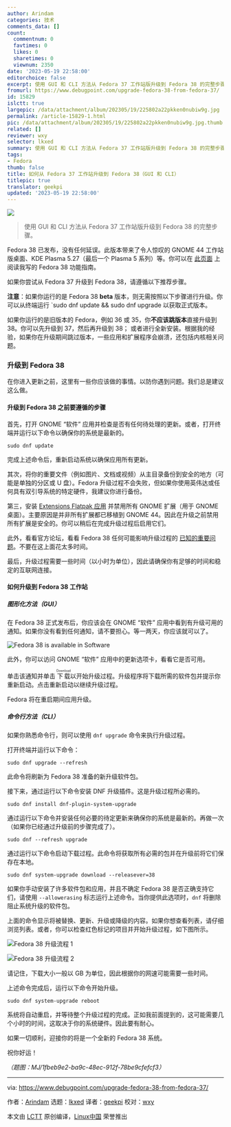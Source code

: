 ```yaml
---
author: Arindam
categories: 技术
comments_data: []
count:
  commentnum: 0
  favtimes: 0
  likes: 0
  sharetimes: 0
  viewnum: 2350
date: '2023-05-19 22:58:00'
editorchoice: false
excerpt: 使用 GUI 和 CLI 方法从 Fedora 37 工作站版升级到 Fedora 38 的完整步骤。
fromurl: https://www.debugpoint.com/upgrade-fedora-38-from-fedora-37/
id: 15829
islctt: true
largepic: /data/attachment/album/202305/19/225802a22pkken0nubiw9g.jpg
permalink: /article-15829-1.html
pic: /data/attachment/album/202305/19/225802a22pkken0nubiw9g.jpg.thumb.jpg
related: []
reviewer: wxy
selector: lkxed
summary: 使用 GUI 和 CLI 方法从 Fedora 37 工作站版升级到 Fedora 38 的完整步骤。
tags:
- Fedora
thumb: false
title: 如何从 Fedora 37 工作站升级到 Fedora 38（GUI 和 CLI）
titlepic: true
translator: geekpi
updated: '2023-05-19 22:58:00'
---
```


![](/data/attachment/album/202305/19/225802a22pkken0nubiw9g.jpg)



> 
> 使用 GUI 和 CLI 方法从 Fedora 37 工作站版升级到 Fedora 38 的完整步骤。
> 
> 
> 


Fedora 38 已发布，没有任何延误。此版本带来了令人惊叹的 GNOME 44 工作站版桌面、KDE Plasma 5.27（最后一个 Plasma 5 系列）等。你可以在 [此页面](https://www.debugpoint.com/fedora-38/) 上阅读我写的 Fedora 38 功能指南。


如果你尝试从 Fedora 37 升级到 Fedora 38，请遵循以下推荐步骤。


**注意**：如果你运行的是 Fedora 38 **beta** 版本，则无需按照以下步骤进行升级。你可以从终端运行 `sudo dnf update && sudo dnf upgrade 以获取正式版本。


如果你运行的是旧版本的 Fedora，例如 36 或 35，你**不应该跳版本**直接升级到 38。你可以先升级到 37，然后再升级到 38； 或者进行全新安装。根据我的经验，如果你在升级期间跳过版本，一些应用和扩展程序会崩溃，还包括内核相关问题。


### 升级到 Fedora 38


在你进入更新之前，这里有一些你应该做的事情。以防你遇到问题。我们总是建议这么做。


#### 升级到 Fedora 38 之前要遵循的步骤


首先，打开 GNOME “软件” 应用并检查是否有任何待处理的更新。或者，打开终端并运行以下命令以确保你的系统是最新的。



```
sudo dnf update

```

完成上述命令后，重新启动系统以确保应用所有更新。


其次，将你的重要文件（例如图片、文档或视频）从主目录备份到安全的地方（可能是单独的分区或 U 盘）。Fedora 升级过程不会失败，但如果你使用英伟达或任何具有双引导系统的特定硬件，我建议你进行备份。


第三，安装 [Extensions Flatpak 应用](https://flathub.org/apps/details/org.gnome.Extensions) 并禁用所有 GNOME 扩展（用于 GNOME 桌面）。主要原因是并非所有扩展都已移植到 GNOME 44。因此在升级之前禁用所有扩展是安全的。你可以稍后在完成升级过程后启用它们。


此外，看看官方论坛，看看 Fedora 38 任何可能影响升级过程的 [已知的重要问题](https://discussion.fedoraproject.org/tags/c/ask/common-issues/82/none/f38)。不要在这上面花太多时间。


最后，升级过程需要一些时间（以小时为单位），因此请确保你有足够的时间和稳定的互联网连接。


#### 如何升级到 Fedora 38 工作站


##### 图形化方法（GUI）


在 Fedora 38 正式发布后，你应该会在 GNOME “软件” 应用中看到有升级可用的通知。如果你没有看到任何通知，请不要担心。等一两天，你应该就可以了。


![Fedora 38 is available in Software](/data/attachment/album/202305/19/225950avmccvm0s90v11ld.jpg)


此外，你可以访问 GNOME “软件” 应用中的更新选项卡，看看它是否可用。


单击该通知并单击 <ruby> 下载 <rt>  Download </rt></ruby> 以开始升级过程。升级程序将下载所需的软件包并提示你重新启动。点击重新启动以继续升级过程。


Fedora 将在重启期间应用升级。


##### 命令行方法（CLI）


如果你熟悉命令行，则可以使用 `dnf upgrade` 命令来执行升级过程。


打开终端并运行以下命令：



```
sudo dnf upgrade --refresh

```

此命令将刷新为 Fedora 38 准备的新升级软件包。


接下来，通过运行以下命令安装 DNF 升级插件。这是升级过程所必需的。



```
sudo dnf install dnf-plugin-system-upgrade

```

通过运行以下命令并安装任何必要的待定更新来确保你的系统是最新的。再做一次（如果你已经通过升级前的步骤完成了）。



```
sudo dnf --refresh upgrade

```

通过运行以下命令启动下载过程。此命令将获取所有必需的包并在升级前将它们保存在本地。



```
sudo dnf system-upgrade download --releasever=38

```

如果你手动安装了许多软件包和应用，并且不确定 Fedora 38 是否正确支持它们，请使用 `--allowerasing` 标志运行上述命令。当你提供此选项时，`dnf` 将删除阻止系统升级的软件包。


上面的命令显示将被替换、更新、升级或降级的内容。如果你想查看列表，请仔细浏览列表。或者，你可以检查红色标记的项目并开始升级过程，如下图所示。


![Fedora 38 升级流程 1](/data/attachment/album/202305/19/225959mb7ptqy7fqyt7pl6.jpg)


![Fedora 38 升级流程 2](/data/attachment/album/202305/19/230007bfd7m7xumzzmvv1m.jpg)


请记住，下载大小一般以 GB 为单位，因此根据你的网速可能需要一些时间。


上述命令完成后，运行以下命令开始升级。



```
sudo dnf system-upgrade reboot

```

系统将自动重启，并等待整个升级过程的完成。正如我前面提到的，这可能需要几个小时的时间，这取决于你的系统硬件。因此要有耐心。


如果一切顺利，迎接你的将是一个全新的 Fedora 38 系统。


祝你好运！


*（题图：MJ/1fbeb9e2-ba9c-48ec-912f-78be9cfefcf3）*




---


via: <https://www.debugpoint.com/upgrade-fedora-38-from-fedora-37/>


作者：[Arindam](https://www.debugpoint.com/author/admin1/) 选题：[lkxed](https://github.com/lkxed/) 译者：[geekpi](https://github.com/geekpi) 校对：[wxy](https://github.com/wxy)


本文由 [LCTT](https://github.com/LCTT/TranslateProject) 原创编译，[Linux中国](https://linux.cn/) 荣誉推出